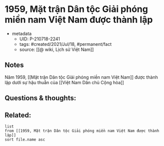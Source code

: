 # 1959, Mặt trận Dân tộc Giải phóng miền nam Việt Nam được thành lập

- metadata
	- UID: P-210718-2241
	- tags: #created/2021/Jul/18, #permanent/fact 
	- source: [[@ wiki, Lịch sử Việt Nam]]

## Notes
Năm 1959, [[Mặt trận Dân tộc Giải phóng miền nam Việt Nam]] được thành lập dưới sự hậu thuẫn của [[Việt Nam Dân chủ Cộng hòa]]

## Questions & thoughts:

## Related:
```dataview
list
from [[1959, Mặt trận Dân tộc Giải phóng miền nam Việt Nam được thành lập]]
sort file.name asc
```
